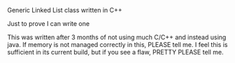 Generic Linked List class written in C++

Just to prove I can write one

This was written after 3 months of not using much C/C++ and instead using java.
If memory is not managed correctly in this, PLEASE tell me. I feel this is
sufficient in its current build, but if you see a flaw, PRETTY PLEASE tell me.
